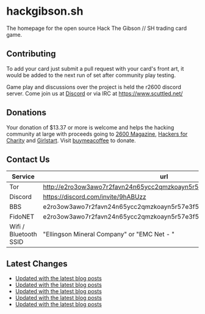 # hackgibson.sh
The homepage for the open source Hack The Gibson // SH trading card game.


## Contributing

To add your card just submit a pull request with your card's front art, it would be added to the next run of set after community play testing.

Game play and discussions over the project is held the r2600 discord server. Come join us at [Discord](https://discord.com/invite/9hABUzz) or via IRC at https://www.scuttled.net/


## Donations

Your donation of $13.37 or more is welcome and helps the hacking community at large with proceeds going to [2600 Magazine](https://2600.com/), [Hackers for Charity](https://hackersforcharity.org) and [Girlstart](https://girlstart.org).  Visit [buymeacoffee](https://www.buymeacoffee.com/hackgibson.sh) to donate.


## Contact Us

Service | url
-|-
Tor | http://e2ro3ow3awo7r2favn24n65ycc2qmzkoayn5r57e3f56nvjwdcgg32ad.onion
Discord | https://discord.com/invite/9hABUzz
BBS | e2ro3ow3awo7r2favn24n65ycc2qmzkoayn5r57e3f56nvjwdcgg32ad.onion:23
FidoNET | e2ro3ow3awo7r2favn24n65ycc2qmzkoayn5r57e3f56nvjwdcgg32ad.onion:24554
Wifi / Bluetooth SSID | "Ellingson Mineral Company" or "EMC Net - <fidonet address>"

## Latest Changes
<!-- BLOG-POST-LIST:START -->
- [Updated with the latest blog posts](https://github.com/DFW2600/hackgibson.sh/commit/dd01ea7a59a4bfac488c87d6bb9c897aa4ce9dda)
- [Updated with the latest blog posts](https://github.com/DFW2600/hackgibson.sh/commit/e42b05a01362696dcc465d9120b99f5ac1ceeb51)
- [Updated with the latest blog posts](https://github.com/DFW2600/hackgibson.sh/commit/6a97c3341a114c09519a9e8f0eeddf89323520ba)
- [Updated with the latest blog posts](https://github.com/DFW2600/hackgibson.sh/commit/7002b230d68fa748e2742f51b8b04d03700ceed2)
- [Updated with the latest blog posts](https://github.com/DFW2600/hackgibson.sh/commit/67913cea0128ebed6d21abdb656cffe6e1f2985d)
<!-- BLOG-POST-LIST:END -->
